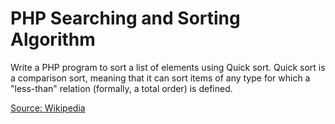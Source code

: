 <h1>PHP Searching and Sorting Algorithm</h1>
<p>Write a PHP program to sort a list of elements using Quick sort.
Quick sort is a comparison sort, meaning that it can sort items of any type for which a "less-than" relation (formally, a total order) is defined.</p>

<a href="https://www.w3resource.com/php-exercises/searching-and-sorting-algorithm/searching-and-sorting-algorithm-exercise-1.php">Source: Wikipedia</a>